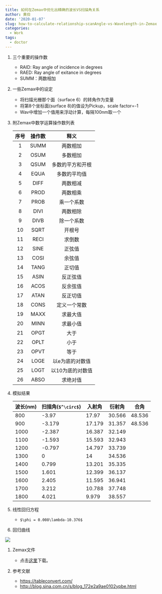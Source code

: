 ```yaml
---
title: 如何在Zemax中优化出精确的波长VS扫描角关系
author: 黄俭
date: '2020-01-07'
slug: how-to-calculate-relationship-scanAngle-vs-Wavelength-in-Zemax
categories:
  - Work
tags:
  - doctor
---
```


1. 三个重要的操作数
   
    - RAID: Ray angle of incidence in degrees
    - RAED: Ray angle of exitance in degrees
    - SUMM：两数相加
    
1. 一些Zemax中的设定
    - 将扫描光栅那个面（surface 6）的转角作为变量
    - 将第8个坐标面(surface 8)的值设为Pickup，scale factor=-1
    - Wav中增加一个值用来浮动计算，每隔100nm取一个

1. 附Zemax中数学运算操作数列表

    | 序号 | 操作数 |       释义       |
    | :--: | :----: | :--------------: |
    |  1   |  SUMM  |     两数相加     |
    |  2   |  OSUM  |     多数相加     |
    |  3   |  QSUM  | 多数的平方和开根 |
    |  4   |  EQUA  |   多数的平均值   |
    |  5   |  DIFF  |     两数相减     |
    |  6   |  PROD  |     两数相乘     |
    |  7   |  PROB  |    乘一个系数    |
    |  8   |  DIVI  |     两数相除     |
    |  9   |  DIVB  |    除一个系数    |
    |  10  |  SQRT  |      开根号      |
    |  11  |  RECI  |      求倒数      |
    |  12  |  SINE  |      正弦值      |
    |  13  |  COSI  |      余弦值      |
    |  14  |  TANG  |      正切值      |
    |  15  |  ASIN  |     反正弦值     |
    |  16  |  ACOS  |     反余弦值     |
    |  17  |  ATAN  |     反正切值     |
    |  18  |  CONS  |   定义一个常数   |
    |  19  |  MAXX  |     求最大值     |
    |  20  |  MINN  |     求最小值     |
    |  21  |  OPGT  |       大于       |
    |  22  |  OPLT  |       小于       |
    |  23  |  OPVT  |       等于       |
    |  24  |  LOGE  | 以e为底的对数值  |
    |  25  |  LOGT  | 以10为底的对数值 |
    |  26  |  ABSO  |     求绝对值     |

1. 模拟结果

    | 波长(nm) | 扫描角(`$^\circ$`) | 入射角 | 衍射角 | 合角   |
    | -------- | ------------------ | ------ | ------ | ------ |
    | 800      | -3.97              | 17.97  | 30.566 | 48.536 |
    | 900      | -3.179             | 17.179 | 31.357 | 48.536 |
    | 1000     | -2.387             | 16.387 | 32.149 |        |
    | 1100     | -1.593             | 15.593 | 32.943 |        |
    | 1200     | -0.797             | 14.797 | 33.739 |        |
    | 1300     | 0                  | 14     | 34.536 |        |
    | 1400     | 0.799              | 13.201 | 35.335 |        |
    | 1500     | 1.601              | 12.399 | 36.137 |        |
    | 1600     | 2.405              | 11.595 | 36.941 |        |
    | 1700     | 3.212              | 10.788 | 37.748 |        |
    | 1800     | 4.021              | 9.979  | 38.557 |        |

1. 线性回归方程
    - `$\phi = 0.008\lambda-10.376$`
    
1. 回归曲线
    
![](/post/2020-01-07-how-to-calculate-relationship-scanAngle-vs-Wavelength-in-Zemax_files/Linear_fit_web.jpg)

1. Zemax文件
    - 点击[这里](/post/2020-01-07-how-to-calculate-relationship-scanAngle-vs-Wavelength-in-Zemax_files/ZEMAX_optical_Design_Wavelength-vs_Scan_Angle.7z)下载。

1. 参考文献
    
    - https://tableconvert.com/
    - http://blog.sina.com.cn/s/blog_172e2a9ae0102ypbe.html

